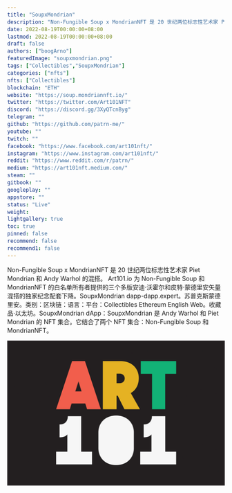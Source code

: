 ```yaml
---
title: "SoupxMondrian"
description: "Non-Fungible Soup x MondrianNFT 是 20 世纪两位标志性艺术家 Piet Mondrian 和 Andy Warhol 的混搭。"
date: 2022-08-19T00:00:00+08:00
lastmod: 2022-08-19T00:00:00+08:00
draft: false
authors: ["boogArno"]
featuredImage: "soupxmondrian.png"
tags: ["Collectibles","SoupxMondrian"]
categories: ["nfts"]
nfts: ["Collectibles"]
blockchain: "ETH"
website: "https://soup.mondriannft.io/"
twitter: "https://twitter.com/Art101NFT"
discord: "https://discord.gg/3XyQTcnByg"
telegram: ""
github: "https://github.com/patrn-me/"
youtube: ""
twitch: ""
facebook: "https://www.facebook.com/art101nft/"
instagram: "https://www.instagram.com/art101nft/"
reddit: "https://www.reddit.com/r/patrn/"
medium: "https://art101nft.medium.com/"
steam: ""
gitbook: ""
googleplay: ""
appstore: ""
status: "Live"
weight: 
lightgallery: true
toc: true
pinned: false
recommend: false
recommend1: false
---
```

Non-Fungible Soup x MondrianNFT 是 20 世纪两位标志性艺术家 Piet Mondrian 和 Andy Warhol 的混搭。
Art101.io 为 Non-Fungible Soup 和 MondrianNFT 的白名单所有者提供的三个多版安迪·沃霍尔和皮特·蒙德里安矢量混搭的独家纪念配套下降。SoupxMondrian dapp-dapp.expert。苏普克斯蒙德里安。类别：区块链：语言：平台：Collectibles Ethereum English Web。收藏品·以太坊。SoupxMondrian dApp：SoupxMondrian 是 Andy Warhol 和 Piet Mondrian 的 NFT 集合。它结合了两个 NFT 集合：Non-Fungible Soup 和 MondrianNFT。

![soupxmondrian-dapp-collectibles-ethereum-image1_4e4c8a9920333ce9f0f7e35328bf4da1](soupxmondrian-dapp-collectibles-ethereum-image1_4e4c8a9920333ce9f0f7e35328bf4da1.png)